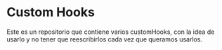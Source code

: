 # Custom Hooks

Este es un repositorio que contiene varios customHooks, con la idea de usarlo y no tener que reescribirlos cada vez que queramos usarlos.